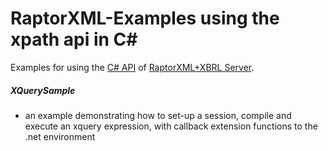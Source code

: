 # RaptorXML-Examples using the xpath api in C# #

Examples for using the [C# API](https://www.altova.com/manual/en/raptorapi/dotnetapiv2/2.10.0/html/html/R_Project_Documentation.html) of [RaptorXML+XBRL Server](http://www.altova.com/raptorxml.html).

##### XQuerySample
* an example demonstrating how to set-up a session, compile and execute an xquery expression, with callback extension functions to the .net environment
